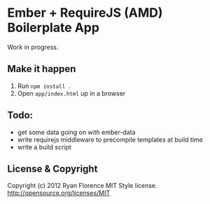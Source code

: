 # Ember + RequireJS (AMD) Boilerplate App

Work in progress.

## Make it happen

1. Run `npm install .`
2. Open `app/index.html` up in a browser

## Todo:

- get some data going on with ember-data
- write requirejs middleware to precompile templates at build time
- write a build script

## License & Copyright

Copyright (c) 2012 Ryan Florence
MIT Style license. http://opensource.org/licenses/MIT
